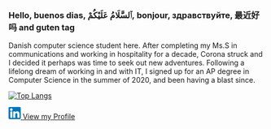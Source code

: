 ### Hello, buenos dias, ٱلسَّلَامُ عَلَيْكُمْ, bonjour, здравствуйте, 最近好吗 and guten tag 

Danish computer science student here. After completing my Ms.S in communications and working in hospitality for a decade, Corona struck and I decided it perhaps was time to seek out new adventures. Following a lifelong dream of working in and with IT, I signed up for an AP degree in Computer Science in the summer of 2020, and been having a blast since.

[![Top Langs](https://github-readme-stats.vercel.app/api/top-langs/?username=jaycph&layout=compact)](https://github.com/jaycph/github-readme-stats)

<a href="https://www.linkedin.com/in/janus-br/">
<img src="174857.png" Width="24" height="24" />
  View my Profile
  </a>
  
  
  
<!--
**JayCph/JayCph** is a ✨ _special_ ✨ repository because its `README.md` (this file) appears on your GitHub profile.

Here are some ideas to get you started:

- 🔭 I’m currently working on ...
- 🌱 I’m currently learning ...
- 👯 I’m looking to collaborate on ...
- 🤔 I’m looking for help with ...
- 💬 Ask me about ...
- 📫 How to reach me: ...
- 😄 Pronouns: ...
- ⚡ Fun fact: ...
-->

